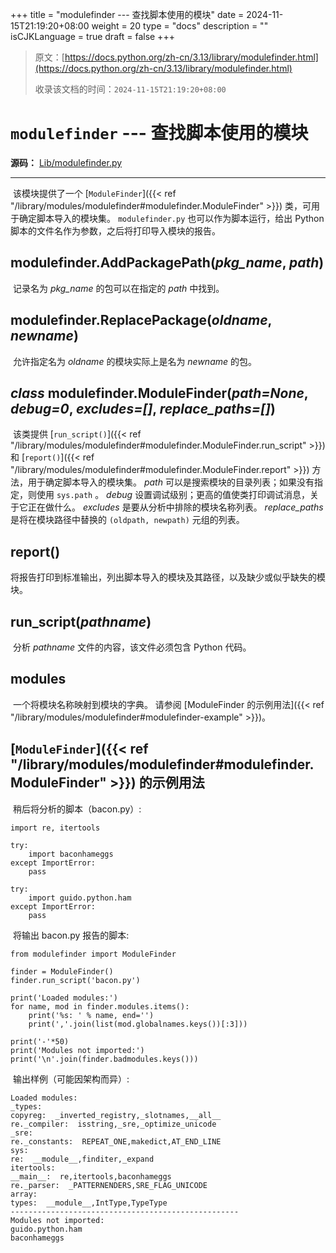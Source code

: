 +++
title = "modulefinder --- 查找脚本使用的模块"
date = 2024-11-15T21:19:20+08:00
weight = 20
type = "docs"
description = ""
isCJKLanguage = true
draft = false
+++

> 原文：[https://docs.python.org/zh-cn/3.13/library/modulefinder.html](https://docs.python.org/zh-cn/3.13/library/modulefinder.html)
>
> 收录该文档的时间：`2024-11-15T21:19:20+08:00`

# `modulefinder` --- 查找脚本使用的模块

**源码：** [Lib/modulefinder.py](https://github.com/python/cpython/tree/3.13/Lib/modulefinder.py)

------

​	该模块提供了一个 [`ModuleFinder`]({{< ref "/library/modules/modulefinder#modulefinder.ModuleFinder" >}}) 类，可用于确定脚本导入的模块集。 `modulefinder.py` 也可以作为脚本运行，给出 Python 脚本的文件名作为参数，之后将打印导入模块的报告。

## modulefinder.**AddPackagePath**(*pkg_name*, *path*)

​	记录名为 *pkg_name* 的包可以在指定的 *path* 中找到。

## modulefinder.**ReplacePackage**(*oldname*, *newname*)

​	允许指定名为 *oldname* 的模块实际上是名为 *newname* 的包。

## *class* modulefinder.**ModuleFinder**(*path=None*, *debug=0*, *excludes=[]*, *replace_paths=[]*)

​	该类提供 [`run_script()`]({{< ref "/library/modules/modulefinder#modulefinder.ModuleFinder.run_script" >}}) 和 [`report()`]({{< ref "/library/modules/modulefinder#modulefinder.ModuleFinder.report" >}}) 方法，用于确定脚本导入的模块集。 *path* 可以是搜索模块的目录列表；如果没有指定，则使用 `sys.path` 。 *debug* 设置调试级别；更高的值使类打印调试消息，关于它正在做什么。 *excludes* 是要从分析中排除的模块名称列表。 *replace_paths* 是将在模块路径中替换的 `(oldpath, newpath)` 元组的列表。

## **report**()

​	将报告打印到标准输出，列出脚本导入的模块及其路径，以及缺少或似乎缺失的模块。

## **run_script**(*pathname*)

​	分析 *pathname* 文件的内容，该文件必须包含 Python 代码。

## **modules**

​	一个将模块名称映射到模块的字典。 请参阅 [ModuleFinder 的示例用法]({{< ref "/library/modules/modulefinder#modulefinder-example" >}})。



## [`ModuleFinder`]({{< ref "/library/modules/modulefinder#modulefinder.ModuleFinder" >}}) 的示例用法

​	稍后将分析的脚本（bacon.py）:

```
import re, itertools

try:
    import baconhameggs
except ImportError:
    pass

try:
    import guido.python.ham
except ImportError:
    pass
```

​	将输出 bacon.py 报告的脚本:

```
from modulefinder import ModuleFinder

finder = ModuleFinder()
finder.run_script('bacon.py')

print('Loaded modules:')
for name, mod in finder.modules.items():
    print('%s: ' % name, end='')
    print(','.join(list(mod.globalnames.keys())[:3]))

print('-'*50)
print('Modules not imported:')
print('\n'.join(finder.badmodules.keys()))
```

​	输出样例（可能因架构而异）:

```
Loaded modules:
_types:
copyreg:  _inverted_registry,_slotnames,__all__
re._compiler:  isstring,_sre,_optimize_unicode
_sre:
re._constants:  REPEAT_ONE,makedict,AT_END_LINE
sys:
re:  __module__,finditer,_expand
itertools:
__main__:  re,itertools,baconhameggs
re._parser:  _PATTERNENDERS,SRE_FLAG_UNICODE
array:
types:  __module__,IntType,TypeType
---------------------------------------------------
Modules not imported:
guido.python.ham
baconhameggs
```
